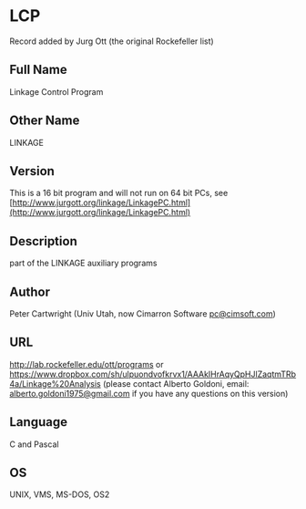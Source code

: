 # LCP
Record added by Jurg Ott (the original Rockefeller list)

## Full Name
Linkage Control Program

## Other Name
LINKAGE

## Version
This is a 16 bit program and will not run on 64 bit PCs, see [http://www.jurgott.org/linkage/LinkagePC.html](http://www.jurgott.org/linkage/LinkagePC.html)

## Description
part of the LINKAGE auxiliary programs

## Author
Peter Cartwright (Univ Utah, now Cimarron Software [pc@cimsoft.com](mailto:pc@cimsoft.com))

## URL
http://lab.rockefeller.edu/ott/programs or https://www.dropbox.com/sh/ulpuondvofkrvx1/AAAkIHrAqyQpHJlZaqtmTRb4a/Linkage%20Analysis (please contact Alberto Goldoni, email: alberto.goldoni1975@gmail.com if you have any questions on this version)

## Language
C and Pascal

## OS
UNIX, VMS, MS-DOS, OS2